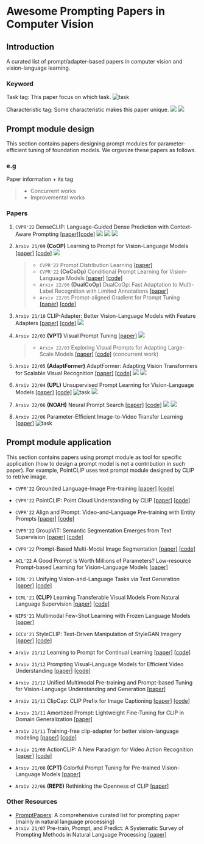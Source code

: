 # Awesome Prompting Papers in Computer Vision

## Introduction 
A curated list of prompt/adapter-based papers in computer vision and vision-language learning.

### Keyword
Task tag: This paper focus on which task. ![task](https://img.shields.io/badge/task-image--classification-759CBC?style=flat-square)


Characteristic tag: Some characteristic makes this paper unique. ![](https://img.shields.io/badge/NAS-BC9575?style=flat-square)
![](https://img.shields.io/badge/unsupervised-BC9575?style=flat-square)

## Prompt module design
This section contains papers designing prompt modules for parameter-efficient tuning of foundation models. We organize these papers as follows.

### e.g
Paper information + its tag
> - Concurrent works
> - Improvemental works


### Papers

1. `CVPR'22` DenseCLIP: Language-Guided Dense Prediction with Context-Aware Prompting	[[paper]](https://arxiv.org/pdf/2112.01518.pdf)[[code]](https://github.com/raoyongming/denseclip)  ![](https://img.shields.io/badge/task-semantic--segmentation-759CBC?style=flat-square)
![](https://img.shields.io/badge/task-instance--segmentation-759CBC?style=flat-square)
![](https://img.shields.io/badge/task-object--detection-759CBC?style=flat-square)
2. `Arxiv 21/09` **(CoOP)** Learning to Prompt for Vision-Language Models 	[[paper]](https://arxiv.org/abs/2109.01134) [[code]](https://github.com/KaiyangZhou/CoOp) ![](https://img.shields.io/badge/task-image--classification-759CBC?style=flat-square)
    > - `CVPR'22` Prompt Distribution Learning [[paper]](https://arxiv.org/pdf/2205.03340.pdf) 
    > - `CVPR'22` **(CoCoOp)** Conditional Prompt Learning for Vision-Language Models [[paper]](https://arxiv.org/pdf/2203.05557.pdf) [[code]](https://github.com/KaiyangZhou/CoOp)
    > - `Arxiv 22/06` **(DualCoOp)** DualCoOp: Fast Adaptation to Multi-Label Recognition with Limited Annotations [[paper]](https://arxiv.org/abs/2206.09541) 
    > - `Arxiv 22/05` Prompt-aligned Gradient for Prompt Tuning [[paper]](https://arxiv.org/abs/2205.14865) [[code]](https://github.com/BeierZhu/Prompt-align) 

3. `Arxiv 21/10` CLIP-Adapter: Better Vision-Language Models with Feature Adapters [[paper]](https://arxiv.org/abs/2110.04544) [[code]](https://github.com/gaopengcuhk/clip-adapter) ![](https://img.shields.io/badge/task-image--classification-759CBC?style=flat-square)

4. `Arxiv 22/03` **(VPT)** Visual Prompt Tuning [[paper]](https://arxiv.org/pdf/2203.12119.pdf) ![](https://img.shields.io/badge/task-image--classification-759CBC?style=flat-square) 
    > - `Arxiv 22/03` Exploring Visual Prompts for Adapting Large-Scale Models [[paper]](https://arxiv.org/pdf/2203.17274.pdf) [[code]](https://github.com/hjbahng/visual_prompting) (concurrent work)

5. `Arxiv 22/05` **(AdaptFormer)** AdaptFormer: Adapting Vision Transformers for Scalable Visual Recognition
 [[paper]](https://arxiv.org/abs/2205.13535) [[code]](https://github.com/ShoufaChen/AdaptFormer) ![](https://img.shields.io/badge/task-image--classification-759CBC?style=flat-square) ![](https://img.shields.io/badge/task-action--recognition-759CBC?style=flat-square)

6. `Arxiv 22/04` **(UPL)** Unsupervised Prompt Learning for Vision-Language Models [[paper]](https://arxiv.org/pdf/2204.03649.pdf) [[code]](https://github.com/tonyhuang2022/UPL) ![task](https://img.shields.io/badge/task-action--recognition-759CBC?style=flat-square) ![](https://img.shields.io/badge/tag-unsupervised-BC9575?style=flat-square)

7. `Arxiv 22/06` **(NOAH)** Neural Prompt Search [[paper]](https://arxiv.org/abs/2206.04673) [[code]](https://github.com/Davidzhangyuanhan/NOAH) ![](https://img.shields.io/badge/task-image--classification-759CBC?style=flat-square) ![](https://img.shields.io/badge/tag-NAS-BC9575?style=flat-square)

8. `Arxiv 22/06` Parameter-Efficient Image-to-Video Transfer
Learning [[paper]](https://arxiv.org/pdf/2206.13559.pdf) ![task](https://img.shields.io/badge/task-action--recognition-759CBC?style=flat-square)


## Prompt module application
This section contains papers using prompt module as tool for specific application (how to design a prompt model is not a contribution in such paper). For example, PointCLIP uses text prompt module designed by CLIP to retrive image.

- `CVPR'22` Grounded Language-Image Pre-training [[paper]](https://arxiv.org/pdf/2112.03857.pdf) [[code]](https://github.com/microsoft/GLIP)
- `CVPR'22` PointCLIP: Point Cloud Understanding by CLIP	[[paper]](https://arxiv.org/pdf/2112.02413.pdf) [[code]](https://github.com/ZrrSkywalker/PointCLIP)
- `CVPR'22` Align and Prompt: Video-and-Language Pre-training with Entity Prompts [[paper]](https://arxiv.org/abs/2112.09583) [[code]](https://github.com/salesforce/ALPRO)

- `CVPR'22` GroupViT: Semantic Segmentation Emerges from Text Supervision [[paper]](https://arxiv.org/pdf/2202.11094.pdf) [[code]](https://jerryxu.net/GroupViT/)
- `CVPR'22` Prompt-Based Multi-Modal Image Segmentation	[[paper]](https://arxiv.org/abs/2112.10003) [[code]](https://github.com/timojl/clipseg)
- `ACL'22` A Good Prompt Is Worth Millions of Parameters? Low-resource Prompt-based Learning for Vision-Language Models	[[paper]](https://arxiv.org/abs/2110.08484)

- `ICML'21` Unifying Vision-and-Language Tasks via Text Generation [[paper]](https://arxiv.org/abs/2102.02779) [[code]](https://github.com/j-min/VL-T5)
- `ICML'21` **(CLIP)** Learning Transferable Visual Models From Natural Language Supervision [[paper]](https://arxiv.org/abs/2103.00020) [[code]](https://github.com/OpenAI/CLIP)
- `NIPS'21` Multimodal Few-Shot Learning with Frozen Language Models	[[paper]](https://arxiv.org/abs/2106.13884)
- `ICCV'21` StyleCLIP: Text-Driven Manipulation of StyleGAN Imagery	 [[paper]](https://arxiv.org/abs/2103.17249) [[code]](https://github.com/orpatashnik/StyleCLIP)
- `Arxiv 21/12` Learning to Prompt for Continual Learning	 [[paper]](https://arxiv.org/abs/2112.08654) [[code]](https://github.com/google-research/l2p)
- `Arxiv 21/12` Prompting Visual-Language Models for Efficient Video Understanding [[paper]](https://arxiv.org/abs/2112.04478) [[code]](https://github.com/ju-chen/Efficient-Prompt)
- `Arxiv 21/12` Unified Multimodal Pre-training and Prompt-based Tuning for Vision-Language Understanding and Generation [[paper]](https://arxiv.org/abs/2112.05587)
- `Arxiv 21/11` ClipCap: CLIP Prefix for Image Captioning	[[paper]](https://arxiv.org/abs/2111.09734) [[code]](https://github.com/rmokady/CLIP_prefix_caption)
- `Arxiv 21/11` Amortized Prompt: Lightweight Fine-Tuning for CLIP in Domain Generalization [[paper]](https://arxiv.org/abs/2111.12853)
- `Arxiv 21/11` Training-free clip-adapter for better vision-language modeling [[paper]](https://arxiv.org/pdf/2111.03930.pdf) [[code]](https://github.com/gaopengcuhk/tip-adapter)

- `Arxiv 21/09` ActionCLIP: A New Paradigm for Video Action Recognition [[paper]](https://arxiv.org/abs/2109.08472) [[code]](https://github.com/sallymmx/ActionCLIP)
- `Arxiv 21/08` **(CPT)** Colorful Prompt Tuning for Pre-trained Vision-Language Models [[paper]](https://arxiv.org/abs/2109.11797)
- `Arxiv 22/06` **(REPE)** Rethinking the Openness of CLIP [[paper]](https://arxiv.org/abs/2206.01986)

### Other Resources 
- [PromptPapers](https://github.com/thunlp/PromptPapers): A comprehensive curated list for prompting paper (mainly in natural language processing)
- `Arxiv 21/07` Pre-train, Prompt, and Predict: A Systematic Survey of Prompting Methods in Natural Language Processing	[[paper]](https://arxiv.org/abs/2107.13586)


